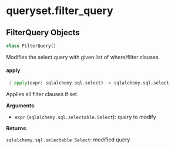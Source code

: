 <a name="queryset.filter_query"></a>
# queryset.filter\_query

<a name="queryset.filter_query.FilterQuery"></a>
## FilterQuery Objects

```python
class FilterQuery()
```

Modifies the select query with given list of where/filter clauses.

<a name="queryset.filter_query.FilterQuery.apply"></a>
#### apply

```python
 | apply(expr: sqlalchemy.sql.select) -> sqlalchemy.sql.select
```

Applies all filter clauses if set.

**Arguments**:

- `expr` (`sqlalchemy.sql.selectable.Select`): query to modify

**Returns**:

`sqlalchemy.sql.selectable.Select`: modified query

